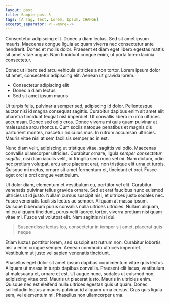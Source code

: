 ```yaml
---
layout: post
title: Sample post 5
tags: [A Tag, Test, Lorem, Ipsum, CHANGE]
excerpt_separator: <!--more-->
---
```


Consectetur adipiscing elit. Donec a diam lectus. Sed sit amet ipsum mauris. Maecenas congue ligula ac quam viverra nec consectetur ante hendrerit. Donec et mollis dolor. 
Praesent et diam eget libero egestas mattis sit amet vitae augue. Nam tincidunt congue enim, ut porta lorem lacinia consectetur. 
<!--more-->
Donec ut libero sed arcu vehicula ultricies a non tortor. Lorem ipsum dolor sit amet, consectetur adipiscing elit. Aenean ut gravida lorem.

* Consectetur adipiscing elit
* Donec a diam lectus
* Sed sit amet ipsum mauris

Ut turpis felis, pulvinar a semper sed, adipiscing id dolor. Pellentesque auctor nisi id magna consequat sagittis. Curabitur dapibus enim sit amet elit pharetra tincidunt feugiat nisl imperdiet. Ut convallis libero in urna ultrices accumsan. Donec sed odio eros. Donec viverra mi quis quam pulvinar at malesuada arcu rhoncus. Cum sociis natoque penatibus et magnis dis parturient montes, nascetur ridiculus mus. In rutrum accumsan ultricies. Mauris vitae nisi at sem facilisis semper ac in est.

Nunc diam velit, adipiscing ut tristique vitae, sagittis vel odio. Maecenas convallis ullamcorper ultricies. Curabitur ornare, ligula *semper consectetur sagittis*, nisi diam iaculis velit, id fringilla sem nunc vel mi. Nam dictum, odio nec pretium volutpat, arcu ante placerat erat, non tristique elit urna et turpis. Quisque mi metus, ornare sit amet fermentum et, tincidunt et orci. Fusce eget orci a orci congue vestibulum.

Ut dolor diam, elementum et vestibulum eu, porttitor vel elit. Curabitur venenatis pulvinar tellus gravida ornare. Sed et erat faucibus nunc euismod ultricies ut id justo. Nullam cursus suscipit nisi, et ultrices justo sodales nec. Fusce venenatis facilisis lectus ac semper. Aliquam at massa ipsum. Quisque bibendum purus convallis nulla ultrices ultricies. Nullam aliquam, mi eu aliquam tincidunt, purus velit laoreet tortor, viverra pretium nisi quam vitae mi. Fusce vel volutpat elit. Nam sagittis nisi dui.

> Suspendisse lectus leo, consectetur in tempor sit amet, placerat quis neque

Etiam luctus porttitor lorem, sed suscipit est rutrum non. Curabitur lobortis nisl a enim congue semper. Aenean commodo ultrices imperdiet. Vestibulum ut justo vel sapien venenatis tincidunt.

Phasellus eget dolor sit amet ipsum dapibus condimentum vitae quis lectus. Aliquam ut massa in turpis dapibus convallis. Praesent elit lacus, vestibulum at malesuada et, ornare et est. Ut augue nunc, sodales ut euismod non, adipiscing vitae orci. Mauris ut placerat justo. Mauris in ultricies enim. Quisque nec est eleifend nulla ultrices egestas quis ut quam. Donec sollicitudin lectus a mauris pulvinar id aliquam urna cursus. Cras quis ligula sem, vel elementum mi. Phasellus non ullamcorper urna.
